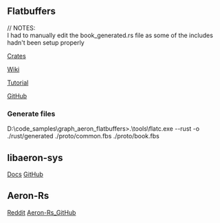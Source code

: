 ## Flatbuffers

// NOTES:  
   I had to manually edit the book_generated.rs file as some of the includes hadn't been setup properly

[Crates](https://crates.io/crates/flatbuffers)

[Wiki](https://flatbuffers.dev/flatbuffers_guide_use_rust.html)

[Tutorial](https://flatbuffers.dev/flatbuffers_guide_tutorial.html)

[GitHub](https://github.com/google/flatbuffers/tree/master/rust)

### Generate files

D:\code_samples\graph_aeron_flatbuffers>.\tools\flatc.exe --rust -o ./rust/generated ./proto/common.fbs ./proto/book.fbs

## libaeron-sys

[Docs](https://docs.rs/libaeron-sys/latest/libaeron_sys/)
[GitHub](https://github.com/bspeice/libaeron-sys)

## Aeron-Rs

[Reddit](https://www.reddit.com/r/rust/comments/g1qrpb/aeronrs_efficient_reliable_udp_and_ipc_message/)
[Aeron-Rs_GitHub](https://github.com/UnitedTraders/aeron-rs)
